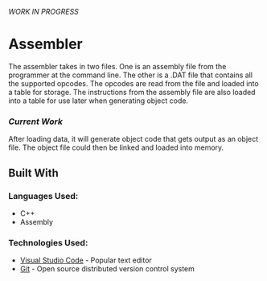 *WORK IN PROGRESS*
# Assembler

The assembler takes in two files. One is an assembly file from the programmer at the command line. The other is a .DAT file that contains all the supported opcodes. The opcodes are read from the file and loaded into a table for storage. The instructions from the assembly file are also loaded into a table for use later when generating object code.

### *Current Work*
After loading data, it will generate object code that gets output as an object file. The object file could then be linked and loaded into memory.

## Built With

### Languages Used:
* C++
* Assembly

### Technologies Used:
* [Visual Studio Code](https://code.visualstudio.com/) - Popular text editor
* [Git](https://git-scm.com/) - Open source distributed version control system
